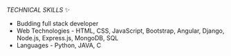 _TECHNICAL SKILLS_ :sparkles:
* Budding full stack developer
* Web Technologies - HTML, CSS, JavaScript, Bootstrap, Angular, Django, Node.js, Express.js, MongoDB, SQL
* Languages - Python, JAVA, C

